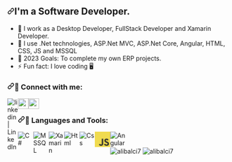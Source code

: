 <img align="right" alt="GIF" src="https://github.com/abhisheknaiidu/abhisheknaiidu/raw/master/code.gif?raw=true" width="500" height="320" style="max-width: 100%;" data-target="animated-image.originalImage" hidden="">

<h2 dir="auto"><a id="user-content-im-a-junior-php-developer" class="anchor" aria-hidden="true" href="#"><svg class="octicon octicon-link" viewBox="0 0 16 16" version="1.1" width="16" height="16" aria-hidden="true"><path fill-rule="evenodd" d="M7.775 3.275a.75.75 0 001.06 1.06l1.25-1.25a2 2 0 112.83 2.83l-2.5 2.5a2 2 0 01-2.83 0 .75.75 0 00-1.06 1.06 3.5 3.5 0 004.95 0l2.5-2.5a3.5 3.5 0 00-4.95-4.95l-1.25 1.25zm-4.69 9.64a2 2 0 010-2.83l2.5-2.5a2 2 0 012.83 0 .75.75 0 001.06-1.06 3.5 3.5 0 00-4.95 0l-2.5 2.5a3.5 3.5 0 004.95 4.95l1.25-1.25a.75.75 0 00-1.06-1.06l-1.25 1.25a2 2 0 01-2.83 0z"></path></svg></a>I'm a Software Developer.</h2>

<ul dir="auto">
<li><g-emoji class="g-emoji" alias="telescope" fallback-src="https://github.githubassets.com/images/icons/emoji/unicode/1f52d.png">🔭</g-emoji> I work as a Desktop Developer, FullStack Developer and Xamarin Developer.</li>
<li><g-emoji class="g-emoji" alias="seedling" fallback-src="https://github.githubassets.com/images/icons/emoji/unicode/1f331.png">🌱</g-emoji> I use .Net technologies, ASP.Net MVC, ASP.Net Core, Angular, HTML, CSS, JS and MSSQL </li>
<li><g-emoji class="g-emoji" alias="goal_net" fallback-src="https://github.githubassets.com/images/icons/emoji/unicode/1f945.png">🥅</g-emoji> 2023 Goals: To complete my own ERP projects.</li>
<li><g-emoji class="g-emoji" alias="zap" fallback-src="https://github.githubassets.com/images/icons/emoji/unicode/26a1.png">⚡</g-emoji> Fun fact:  I love coding <g-emoji class="g-emoji" alias="desktop_computer" fallback-src="https://github.githubassets.com/images/icons/emoji/unicode/1f5a5.png">🖥️</g-emoji></li>
</ul>

<h3 dir="auto"><a id="user-content--connect-with-me" class="anchor" aria-hidden="true" href="#-connect-with-me"><svg class="octicon octicon-link" viewBox="0 0 16 16" version="1.1" width="16" height="16" aria-hidden="true"><path fill-rule="evenodd" d="M7.775 3.275a.75.75 0 001.06 1.06l1.25-1.25a2 2 0 112.83 2.83l-2.5 2.5a2 2 0 01-2.83 0 .75.75 0 00-1.06 1.06 3.5 3.5 0 004.95 0l2.5-2.5a3.5 3.5 0 00-4.95-4.95l-1.25 1.25zm-4.69 9.64a2 2 0 010-2.83l2.5-2.5a2 2 0 012.83 0 .75.75 0 001.06-1.06 3.5 3.5 0 00-4.95 0l-2.5 2.5a3.5 3.5 0 004.95 4.95l1.25-1.25a.75.75 0 00-1.06-1.06l-1.25 1.25a2 2 0 01-2.83 0z"></path></svg></a><g-emoji class="g-emoji" alias="envelope_with_arrow" fallback-src="https://github.githubassets.com/images/icons/emoji/unicode/1f4e9.png">📩</g-emoji> Connect with me:</h3>

<p dir="auto"><a href="https://www.linkedin.com/in/ali-balcı-b38b47215/" rel="nofollow"><img align="left" alt="linkedin | LinkedIn" width="24px" src="https://banner2.cleanpng.com/20180406/jpq/avgi8oddr.webp" style="max-width: 100%;"></a>
<a href="https://www.instagram.com/alliblc" rel="nofollow"><img align="left" height="24" width="24" src="https://w7.pngwing.com/pngs/890/910/png-transparent-logo-instagram-text-logo-number-thumbnail.png" data-canonical-src="https://cdn.jsdelivr.net/npm/simple-icons@v4/icons/instagram.svg" style="max-width: 100%;"></a>
<a href="mailto:alibalci_1903@hotmail.com"><img align="left" height="24" width="24" src="https://i.pinimg.com/originals/1f/49/b0/1f49b01cbec581b4cf52bf0462304e9d.png" data-canonical-src="https://cdn.jsdelivr.net/npm/simple-icons@v4/icons/gmail.svg" style="max-width: 100%;"></a></p>
<br>
<h3 dir="auto"><a id="user-content--languages-and-tools" class="anchor" aria-hidden="true" href="#-languages-and-tools"><svg class="octicon octicon-link" viewBox="0 0 16 16" version="1.1" width="16" height="16" aria-hidden="true"><path fill-rule="evenodd" d="M7.775 3.275a.75.75 0 001.06 1.06l1.25-1.25a2 2 0 112.83 2.83l-2.5 2.5a2 2 0 01-2.83 0 .75.75 0 00-1.06 1.06 3.5 3.5 0 004.95 0l2.5-2.5a3.5 3.5 0 00-4.95-4.95l-1.25 1.25zm-4.69 9.64a2 2 0 010-2.83l2.5-2.5a2 2 0 012.83 0 .75.75 0 001.06-1.06 3.5 3.5 0 00-4.95 0l-2.5 2.5a3.5 3.5 0 004.95 4.95l1.25-1.25a.75.75 0 00-1.06-1.06l-1.25 1.25a2 2 0 01-2.83 0z"></path></svg></a><g-emoji class="g-emoji" alias="wrench" fallback-src="https://github.githubassets.com/images/icons/emoji/unicode/1f527.png">🔧</g-emoji> Languages and Tools:</h3>

<p dir="auto">
<a href="#"><img align="left" alt="C#" width="35px" src="https://w7.pngwing.com/pngs/929/60/png-transparent-net-framework-c-net-core-software-framework-mono-studio-purple-studio-violet-thumbnail.png" data-canonical-src="https://seeklogo.com/images/C/c-sharp-c-logo-02F17714BA-seeklogo.com.png" style="max-width: 100%;"></a>

<a href="#" rel="nofollow"><img align="left" alt="MSSQL" width="35px" src="https://www.svgrepo.com/show/303229/microsoft-sql-server-logo.svg" style="max-width: 100%;"></a>

<a href="#"><img align="left" alt="Xamarin" width="35px" src="https://seeklogo.com/images/X/xamarin-logo-348B1EB629-seeklogo.com.png" style="max-width: 100%;"></a>

<a href="#"><img align="left" alt="Html" width="35px" src="https://w7.pngwing.com/pngs/201/90/png-transparent-logo-html-html5.png" data-canonical-src="https://cdn-icons-png.flaticon.com/512/143/143655.png" style="max-width: 100%;"></a>

<a href="#"><img align="left" alt="Css" width="35px" src="https://e7.pngegg.com/pngimages/893/87/png-clipart-web-development-html-cascading-style-sheets-css3-bootstrap-minimalist-resume-blue-angle.png" data-canonical-src="https://upload.wikimedia.org/wikipedia/commons/thumb/d/d5/CSS3_logo_and_wordmark.svg/363px-CSS3_logo_and_wordmark.svg.png?20160530175649" style="max-width: 100%;"></a>

<a href="#"><img align="left" alt="Javascript" width="35px" src="https://raw.githubusercontent.com/github/explore/cebd63002168a05a6a642f309227eefeccd92950/topics/javascript/javascript.png" style="max-width: 100%;"></a>

<a href="#"><img align="left" alt="Angular" width="35px" src="https://angular.io/assets/images/logos/angular/angular.svg" style="max-width: 100%;"></a>
</p>
<br><br>


  <img height="180em" style="width:100%" align="center" src="https://github-readme-stats.vercel.app/api?username=alibalci7&show_icons=true&locale=en&theme=algolia&include_all_commits=true&count_private=true" alt="alibalci7"/>
  <img height="180em" style="width:100%" align="center" src="https://github-readme-stats.vercel.app/api/top-langs?username=alibalci7&show_icons=true&locale=en&layout=compact&langs_count=8&theme=algolia" alt="alibalci7"/>
  
